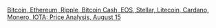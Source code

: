 [Bitcoin, Ethereum, Ripple, Bitcoin Cash, EOS, Stellar, Litecoin, Cardano, Monero, IOTA: Price Analysis, August 15](https://cointelegraph.com/news/bitcoin-ethereum-ripple-bitcoin-cash-eos-stellar-litecoin-cardano-monero-iota-price-analysis-august-15)